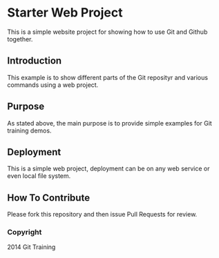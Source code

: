 # Starter Web Project

This is a simple website project for showing how to use Git and Github together.

## Introduction

This example is to show different parts of the Git reposityr and various commands using a web project.

## Purpose

As stated above, the main purpose is to provide simple examples for Git training demos.

## Deployment

This is a simple web project, deployment can be on any web service or even local file system.

## How To Contribute

Please fork this repository and then issue Pull Requests for review.

### Copyright 

2014 Git Training